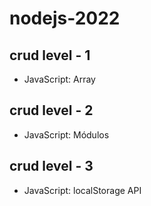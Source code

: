 # nodejs-2022

## crud level - 1

- JavaScript: Array

## crud level - 2

- JavaScript: Módulos

## crud level - 3

- JavaScript: localStorage API
